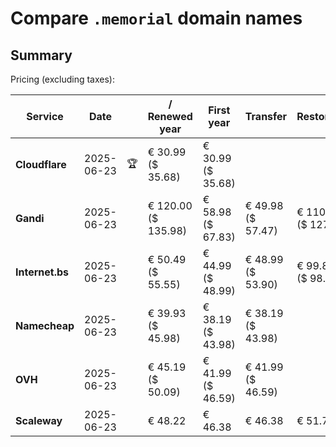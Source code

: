# Compare `.memorial` domain names

## Summary

Pricing (excluding taxes):

| Service | Date |  | / Renewed year | First year | Transfer | Restoration |
|--|--|--|--|--|--|--|
| **Cloudflare** | 2025-06-23 | 🏆 | € 30.99<br>($ 35.68) | € 30.99<br>($ 35.68) |  |  |
| **Gandi** | 2025-06-23 |  | € 120.00<br>($ 135.98) | € 58.98<br>($ 67.83) | € 49.98<br>($ 57.47) | € 110.84<br>($ 127.47) |
| **Internet.bs** | 2025-06-23 |  | € 50.49<br>($ 55.55) | € 44.99<br>($ 48.99) | € 48.99<br>($ 53.90) | € 99.89<br>($ 98.65) |
| **Namecheap** | 2025-06-23 |  | € 39.93<br>($ 45.98) | € 38.19<br>($ 43.98) | € 38.19<br>($ 43.98) |  |
| **OVH** | 2025-06-23 |  | € 45.19<br>($ 50.09) | € 41.99<br>($ 46.59) | € 41.99<br>($ 46.59) |  |
| **Scaleway** | 2025-06-23 |  | € 48.22 | € 46.38 | € 46.38 | € 51.74 |

